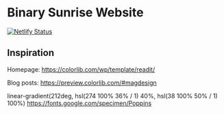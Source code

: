# Binary Sunrise Website

[![Netlify Status](https://api.netlify.com/api/v1/badges/aad58e4f-b9ea-4dd4-9ab7-669ac2334990/deploy-status)](https://app.netlify.com/sites/binary-sunrise/deploys)

## Inspiration

Homepage:
https://colorlib.com/wp/template/readit/

Blog posts:
https://preview.colorlib.com/#magdesign

linear-gradient(212deg, hsl(274 100% 36% / 1) 40%, hsl(38 100% 50% / 1) 100%)
https://fonts.google.com/specimen/Poppins
